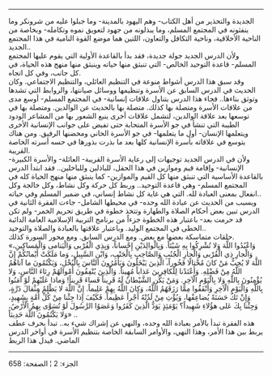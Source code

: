------------------------------------------------------------------------

الجديدة والتحذير من أهل الكتاب- وهم اليهود بالمدينة- وما جبلوا عليه من
شرونكر وما ينفثونه في المجتمع المسلم، وما يبذلونه من جهود لتعويق نموه
وتكامله- وبخاصة من الناحية الأخلاقية، وناحية التكافل والتعاون، اللتين
هما موضع القوة النامية في هذا المجتمع الجديد..  
ولأن الدرس الجديد جولة جديدة، فقد بدأ بالقاعدة الأولية التي يقوم عليها
المجتمع المسلم- قاعدة التوحيد الخالص- التي تنبثق منها حياته وينبثق منها
منهج هذه الحياة، في كل جانب، وفي كل اتجاه.  
وقد سبق هذا الدرس أشواط منوعة في التنظيم العائلي، والتنظيم الاجتماعي.
وكان الحديث في الدرس السابق عن الأسرة وتنظيمها ووسائل صيانتها، والروابط
التي تشدها وتوثق بناءها.. فجاء هذا الدرس يتناول علاقات إنسانية- في
المجتمع المسلم- أوسع مدى من علاقات الأسرة ومتصلة بها كذلك. متصلة بها
بالحديث عن الوالدين. ومتصلة بها في توسعها بعد علاقة الوالدين، لتشمل
علاقات أخرى ينبع الشعور بها من المشاعر الودود الطيبة التي تنشأ في جو
الأسرة المتحابة حتى تفيض على جوانب الإنسانية الأخرى ويتعلمها الإنسان-
أول ما يتعلمها- في جو الأسرة الحاني ومحضنها الرفيق. ومن هناك يتوسع في
علاقاته بأسرة الإنسانية كلها بعد ما بذرت بذورها في حسه أسرته الخاصة
القريبة.  
ولأن في الدرس الجديد توجيهات إلى رعاية الأسرة القريبة- العائلة- والأسرة
الكبيرة- الإنسانية- وإقامة قيم وموازين في هذا الحقل، للباذلين
وللباخلين.. فقد ابتدأ الدرس بالقاعدة الأساسية التي تنبثق منها كل القيم
والموازين- كما ينبثق منها منهج الحياة كله في المجتمع المسلم- وهي قاعدة
التوحيد.. وربط كل حركة وكل نشاط، وكل خالجة وكل انفعال بمعنى العبادة لله.
التي هي غاية كل نشاط إنساني، في ضمير المسلم وفي حياته..  
وبسبب من الحديث عن عبادة الله وحده- في محيطها الشامل- جاءت الفقرة
الثانية في الدرس تبين بعض أحكام الصلاة والطهارة وتتخذ خطوة في طريق تحريم
الخمر- ولم تكن قد حرمت بعد- باعتبار هذه الخطوة جزءاً من برنامج التربية
الإسلامية العامة الدائبة الخطى في المجتمع الوليد. وباعتبار علاقتها
بالعبادة والصلاة والتوحيد..  
حلقات متماسكة بعضها مع بعض. ومع الدرس السابق. ومع محور السورة كذلك.  
«وَاعْبُدُوا اللَّهَ وَلا تُشْرِكُوا بِهِ شَيْئاً. وَبِالْوالِدَيْنِ إِحْساناً، وَبِذِي الْقُرْبى
وَالْيَتامى وَالْمَساكِينِ، وَالْجارِ ذِي الْقُرْبى وَالْجارِ الْجُنُبِ وَالصَّاحِبِ بِالْجَنْبِ، وَابْنِ
السَّبِيلِ، وَما مَلَكَتْ أَيْمانُكُمْ إِنَّ اللَّهَ لا يُحِبُّ مَنْ كانَ مُخْتالًا فَخُوراً، الَّذِينَ
يَبْخَلُونَ وَيَأْمُرُونَ النَّاسَ بِالْبُخْلِ، وَيَكْتُمُونَ ما آتاهُمُ اللَّهُ مِنْ فَضْلِهِ. وَأَعْتَدْنا
لِلْكافِرِينَ عَذاباً مُهِيناً. وَالَّذِينَ يُنْفِقُونَ أَمْوالَهُمْ رِئاءَ النَّاسِ، وَلا يُؤْمِنُونَ بِاللَّهِ
وَلا بِالْيَوْمِ الْآخِرِ. وَمَنْ يَكُنِ الشَّيْطانُ لَهُ قَرِيناً فَساءَ قَرِيناً! وَماذا عَلَيْهِمْ لَوْ
آمَنُوا بِاللَّهِ وَالْيَوْمِ الْآخِرِ وَأَنْفَقُوا مِمَّا رَزَقَهُمُ اللَّهُ، وَكانَ اللَّهُ بِهِمْ عَلِيماً. إِنَّ
اللَّهَ لا يَظْلِمُ مِثْقالَ ذَرَّةٍ، وَإِنْ تَكُ حَسَنَةً يُضاعِفْها، وَيُؤْتِ مِنْ لَدُنْهُ أَجْراً عَظِيماً.
فَكَيْفَ إِذا جِئْنا مِنْ كُلِّ أُمَّةٍ بِشَهِيدٍ، وَجِئْنا بِكَ عَلى هؤُلاءِ شَهِيداً؟ يَوْمَئِذٍ يَوَدُّ الَّذِينَ
كَفَرُوا وَعَصَوُا الرَّسُولَ لَوْ تُسَوَّى بِهِمُ الْأَرْضُ، وَلا يَكْتُمُونَ اللَّهَ حَدِيثاً» ..  
هذه الفقرة تبدأ بالأمر بعبادة الله وحده، والنهي عن إشراك شيء به.. تبدأ
بحرف عطف يربط بين هذا الأمر، وهذا النهي، والأوامر السابقة الخاصة بتنظيم
الأسرة في أواخر الدرس الماضي. فيدل هذا الربط

------------------------------------------------------------------------

الجزء: 2 ¦ الصفحة: 658
